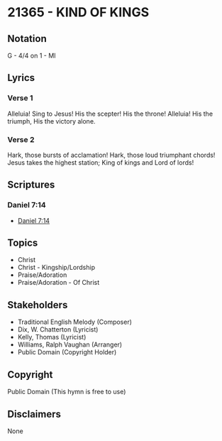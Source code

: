 # 21365 - KIND OF KINGS

## Notation

G - 4/4 on 1 - MI

## Lyrics

### Verse 1

Alleluia! Sing to Jesus! His the scepter! His the throne! Alleluia! His the triumph, His the victory alone.

### Verse 2

Hark, those bursts of acclamation! Hark, those loud triumphant chords! Jesus takes the highest station; King of kings and Lord of lords!


## Scriptures

### Daniel 7:14

- [Daniel 7:14](https://www.biblegateway.com/passage/?search=Daniel%207%3A14)


## Topics

- Christ
- Christ - Kingship/Lordship
- Praise/Adoration
- Praise/Adoration - Of Christ

## Stakeholders

- Traditional English Melody (Composer)
- Dix, W. Chatterton (Lyricist)
- Kelly, Thomas (Lyricist)
- Williams, Ralph Vaughan (Arranger)
- Public Domain (Copyright Holder)

## Copyright

Public Domain
(This hymn is free to use)

## Disclaimers

None

